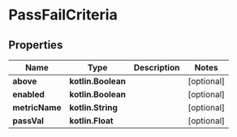 
# PassFailCriteria

## Properties
Name | Type | Description | Notes
------------ | ------------- | ------------- | -------------
**above** | **kotlin.Boolean** |  |  [optional]
**enabled** | **kotlin.Boolean** |  |  [optional]
**metricName** | **kotlin.String** |  |  [optional]
**passVal** | **kotlin.Float** |  |  [optional]



